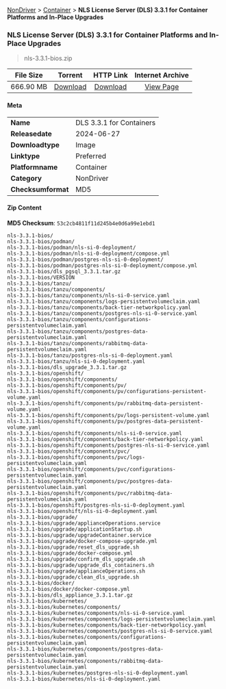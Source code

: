 
[NonDriver](/README.md)  >  [Container](/index/NonDriver/Container.md)  >  **NLS License Server (DLS) 3.3.1 for Container Platforms and In-Place Upgrades**


###    NLS License Server (DLS) 3.3.1 for Container Platforms and In-Place Upgrades

> nls-3.3.1-bios.zip   


| **File Size** | **Torrent**  | **HTTP Link** | **Internet Archive** |
|:-------------:|:------------:|:-------------:|:--------------------:|
| 666.90 MB |  [Download](https://archive.org/download/nvgpu_nls-3.3.1-bios.zip/nvgpu_nls-3.3.1-bios.zip_archive.torrent)       | [Download](https://archive.org/compress/nvgpu_nls-3.3.1-bios.zip) | [View Page](https://archive.org/details/nvgpu_nls-3.3.1-bios.zip)       |

#### Meta

<table>
<tr><td><strong>Name</strong></td><td>DLS 3.3.1 for Containers</td></tr>
<tr><td><strong>Releasedate</strong></td><td>2024-06-27</td></tr>
<tr><td><strong>Downloadtype</strong></td><td>Image</td></tr>
<tr><td><strong>Linktype</strong></td><td>Preferred</td></tr>
<tr><td><strong>Platformname</strong></td><td>Container</td></tr>
<tr><td><strong>Category</strong></td><td>NonDriver</td></tr>
<tr><td><strong>Checksumformat</strong></td><td>MD5</td></tr>
</table>

#### Zip Content

**MD5 Checksum**: `53c2cb4811f11d245b4e0d6a99e1ebd1`

```text
nls-3.3.1-bios/
nls-3.3.1-bios/podman/
nls-3.3.1-bios/podman/nls-si-0-deployment/
nls-3.3.1-bios/podman/nls-si-0-deployment/compose.yml
nls-3.3.1-bios/podman/postgres-nls-si-0-deployment/
nls-3.3.1-bios/podman/postgres-nls-si-0-deployment/compose.yml
nls-3.3.1-bios/dls_pgsql_3.3.1.tar.gz
nls-3.3.1-bios/VERSION
nls-3.3.1-bios/tanzu/
nls-3.3.1-bios/tanzu/components/
nls-3.3.1-bios/tanzu/components/nls-si-0-service.yaml
nls-3.3.1-bios/tanzu/components/logs-persistentvolumeclaim.yaml
nls-3.3.1-bios/tanzu/components/back-tier-networkpolicy.yaml
nls-3.3.1-bios/tanzu/components/postgres-nls-si-0-service.yaml
nls-3.3.1-bios/tanzu/components/configurations-persistentvolumeclaim.yaml
nls-3.3.1-bios/tanzu/components/postgres-data-persistentvolumeclaim.yaml
nls-3.3.1-bios/tanzu/components/rabbitmq-data-persistentvolumeclaim.yaml
nls-3.3.1-bios/tanzu/postgres-nls-si-0-deployment.yaml
nls-3.3.1-bios/tanzu/nls-si-0-deployment.yaml
nls-3.3.1-bios/dls_upgrade_3.3.1.tar.gz
nls-3.3.1-bios/openshift/
nls-3.3.1-bios/openshift/components/
nls-3.3.1-bios/openshift/components/pv/
nls-3.3.1-bios/openshift/components/pv/configurations-persistent-volume.yaml
nls-3.3.1-bios/openshift/components/pv/rabbitmq-data-persistent-volume.yaml
nls-3.3.1-bios/openshift/components/pv/logs-persistent-volume.yaml
nls-3.3.1-bios/openshift/components/pv/postgres-data-persistent-volume.yaml
nls-3.3.1-bios/openshift/components/nls-si-0-service.yaml
nls-3.3.1-bios/openshift/components/back-tier-networkpolicy.yaml
nls-3.3.1-bios/openshift/components/postgres-nls-si-0-service.yaml
nls-3.3.1-bios/openshift/components/pvc/
nls-3.3.1-bios/openshift/components/pvc/logs-persistentvolumeclaim.yaml
nls-3.3.1-bios/openshift/components/pvc/configurations-persistentvolumeclaim.yaml
nls-3.3.1-bios/openshift/components/pvc/postgres-data-persistentvolumeclaim.yaml
nls-3.3.1-bios/openshift/components/pvc/rabbitmq-data-persistentvolumeclaim.yaml
nls-3.3.1-bios/openshift/postgres-nls-si-0-deployment.yaml
nls-3.3.1-bios/openshift/nls-si-0-deployment.yaml
nls-3.3.1-bios/upgrade/
nls-3.3.1-bios/upgrade/applianceOperations.service
nls-3.3.1-bios/upgrade/applicationStartup.sh
nls-3.3.1-bios/upgrade/upgradeContainer.service
nls-3.3.1-bios/upgrade/docker-compose-upgrade.yml
nls-3.3.1-bios/upgrade/reset_dls_upgrade.sh
nls-3.3.1-bios/upgrade/docker-compose.yml
nls-3.3.1-bios/upgrade/confirm_dls_upgrade.sh
nls-3.3.1-bios/upgrade/upgrade_dls_containers.sh
nls-3.3.1-bios/upgrade/applianceOperations.sh
nls-3.3.1-bios/upgrade/clean_dls_upgrade.sh
nls-3.3.1-bios/docker/
nls-3.3.1-bios/docker/docker-compose.yml
nls-3.3.1-bios/dls_appliance_3.3.1.tar.gz
nls-3.3.1-bios/kubernetes/
nls-3.3.1-bios/kubernetes/components/
nls-3.3.1-bios/kubernetes/components/nls-si-0-service.yaml
nls-3.3.1-bios/kubernetes/components/logs-persistentvolumeclaim.yaml
nls-3.3.1-bios/kubernetes/components/back-tier-networkpolicy.yaml
nls-3.3.1-bios/kubernetes/components/postgres-nls-si-0-service.yaml
nls-3.3.1-bios/kubernetes/components/configurations-persistentvolumeclaim.yaml
nls-3.3.1-bios/kubernetes/components/postgres-data-persistentvolumeclaim.yaml
nls-3.3.1-bios/kubernetes/components/rabbitmq-data-persistentvolumeclaim.yaml
nls-3.3.1-bios/kubernetes/postgres-nls-si-0-deployment.yaml
nls-3.3.1-bios/kubernetes/nls-si-0-deployment.yaml
```